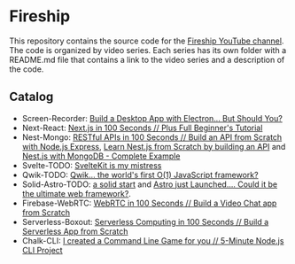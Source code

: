 # Fireship

This repository contains the source code for the [Fireship YouTube channel](https://www.youtube.com/channel/UCsBjURrPoezykLs9EqgamOA). The code is organized by video series. Each series has its own folder with a README.md file that contains a link to the video series and a description of the code.

## Catalog

- Screen-Recorder: [Build a Desktop App with Electron... But Should You?](https://www.youtube.com/watch?v=3yqDxhR2XxE)
- Next-React: [Next.js in 100 Seconds // Plus Full Beginner's Tutorial](https://www.youtube.com/watch?v=Sklc_fQBmcs)
- Nest-Mongo: [RESTful APIs in 100 Seconds // Build an API from Scratch with Node.js Express](https://www.youtube.com/watch?v=-MTSQjw5DrM), [Learn Nest.js from Scratch by building an API](https://www.youtube.com/watch?v=F_oOtaxb0L8) and [Nest.js with MongoDB - Complete Example](https://www.youtube.com/watch?v=ulfU5vY6I78)
- Svelte-TODO: [SvelteKit is my mistress](https://www.youtube.com/watch?v=uEJ-Rnm2yOE)
- Qwik-TODO: [Qwik… the world's first O(1) JavaScript framework?](https://www.youtube.com/watch?v=x2eF3YLiNhY)
- Solid-Astro-TODO: [a solid start](https://www.youtube.com/watch?v=DVWu2b7mvFg) and [Astro just Launched.... Could it be the ultimate web framework?](https://www.youtube.com/watch?v=gxBkghlglTg).
- Firebase-WebRTC: [WebRTC in 100 Seconds // Build a Video Chat app from Scratch](https://www.youtube.com/watch?v=WmR9IMUD_CY)
- Serverless-Boxout: [Serverless Computing in 100 Seconds // Build a Serverless App from Scratch](https://www.youtube.com/watch?v=W_VV2Fx32_Y)
- Chalk-CLI: [I created a Command Line Game for you // 5-Minute Node.js CLI Project](https://www.youtube.com/watch?v=_oHByo8tiEY&t=199s)
